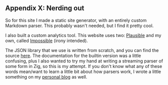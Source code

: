 ## Appendix X: Nerding out

So for this site I made a static site generator, with an entirely custom Markdown parser. This probably wasn't needed, but I find it pretty cool.

I also built a custom analytics tool. This website uses two: [Plausible]() and my own, called [Impossible]() (irony intended). 

The JSON library that we use is written from scratch, and you can find the source [here](). The documentation for the builtin version was a little confusing, plus I also wanted to try my hand at writing a streaming parser of some form in Zig, so this is my attempt. If you don't know what any of these words mean/want to learn a little bit about how parsers work, I wrote a little something on my [personal blog](https://braindump.ing) as well.